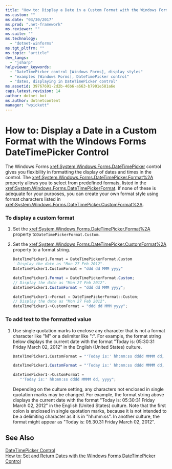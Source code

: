 ```yaml
---
title: "How to: Display a Date in a Custom Format with the Windows Forms DateTimePicker Control | Microsoft Docs"
ms.custom: ""
ms.date: "03/30/2017"
ms.prod: ".net-framework"
ms.reviewer: ""
ms.suite: ""
ms.technology: 
  - "dotnet-winforms"
ms.tgt_pltfrm: ""
ms.topic: "article"
dev_langs: 
  - "jsharp"
helpviewer_keywords: 
  - "DateTimePicker control [Windows Forms], display styles"
  - "examples [Windows Forms], DateTimePicker control"
  - "dates, displaying in DateTimePicker control"
ms.assetid: 39767691-2d2b-46b6-a663-b7901e581a6e
caps.latest.revision: 14
author: dotnet-bot
ms.author: dotnetcontent
manager: "wpickett"
---
```

# How to: Display a Date in a Custom Format with the Windows Forms DateTimePicker Control
The Windows Forms <xref:System.Windows.Forms.DateTimePicker> control gives you flexibility in formatting the display of dates and times in the control. The <xref:System.Windows.Forms.DateTimePicker.Format%2A> property allows you to select from predefined formats, listed in the <xref:System.Windows.Forms.DateTimePickerFormat>. If none of these is adequate for your purposes, you can create your own format style using format characters listed in <xref:System.Windows.Forms.DateTimePicker.CustomFormat%2A>.  
  
### To display a custom format  
  
1.  Set the <xref:System.Windows.Forms.DateTimePicker.Format%2A> property to`DateTimePickerFormat.Custom`.  
  
2.  Set the <xref:System.Windows.Forms.DateTimePicker.CustomFormat%2A> property to a format string.  
  
    ```vb  
    DateTimePicker1.Format = DateTimePickerFormat.Custom  
    ' Display the date as "Mon 27 Feb 2012".  
    DateTimePicker1.CustomFormat = "ddd dd MMM yyyy"  
    ```  
  
    ```csharp  
    dateTimePicker1.Format = DateTimePickerFormat.Custom;  
    // Display the date as "Mon 27 Feb 2012".  
    dateTimePicker1.CustomFormat = "ddd dd MMM yyyy";  
    ```  
  
    ```cpp  
    dateTimePicker1->Format = DateTimePickerFormat::Custom;  
    // Display the date as "Mon 27 Feb 2012".  
    dateTimePicker1->CustomFormat = "ddd dd MMM yyyy";  
    ```  
  
### To add text to the formatted value  
  
1.  Use single quotation marks to enclose any character that is not a format character like "M" or a delimiter like ":". For example, the format string below displays the current date with the format "Today is: 05:30:31 Friday March 02, 2012" in the English (United States) culture.  
  
    ```vb  
    DateTimePicker1.CustomFormat = "'Today is:' hh:mm:ss dddd MMMM dd, yyyy"  
    ```  
  
    ```csharp  
    dateTimePicker1.CustomFormat = "'Today is:' hh:mm:ss dddd MMMM dd, yyyy";  
    ```  
  
    ```cpp  
    dateTimePicker1->CustomFormat =  
       "'Today is:' hh:mm:ss dddd MMMM dd, yyyy";  
    ```  
  
     Depending on the culture setting, any characters not enclosed in single quotation marks may be changed. For example, the format string above displays the current date with the format "Today is: 05:30:31 Friday March 02, 2012" in the English (United States) culture. Note that the first colon is enclosed in single quotation marks, because it is not intended to be a delimiting character as it is in "hh:mm:ss". In another culture, the format might appear as "Today is: 05.30.31 Friday March 02, 2012".  
  
## See Also  
 [DateTimePicker Control](../../../../docs/framework/winforms/controls/datetimepicker-control-windows-forms.md)   
 [How to: Set and Return Dates with the Windows Forms DateTimePicker Control](../../../../docs/framework/winforms/controls/how-to-set-and-return-dates-with-the-windows-forms-datetimepicker-control.md)
